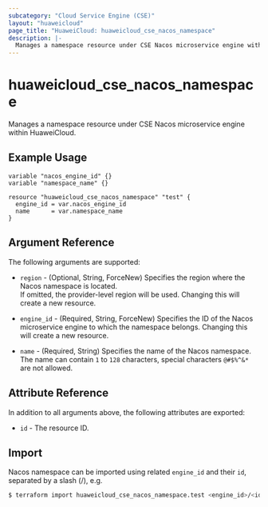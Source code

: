 ```yaml
---
subcategory: "Cloud Service Engine (CSE)"
layout: "huaweicloud"
page_title: "HuaweiCloud: huaweicloud_cse_nacos_namespace"
description: |-
  Manages a namespace resource under CSE Nacos microservice engine within HuaweiCloud.
---
```


# huaweicloud_cse_nacos_namespace

Manages a namespace resource under CSE Nacos microservice engine within HuaweiCloud.

## Example Usage

```hcl
variable "nacos_engine_id" {}
variable "namespace_name" {}

resource "huaweicloud_cse_nacos_namespace" "test" {
  engine_id = var.nacos_engine_id
  name      = var.namespace_name
}
```

## Argument Reference

The following arguments are supported:

* `region` - (Optional, String, ForceNew) Specifies the region where the Nacos namespace is located.  
  If omitted, the provider-level region will be used. Changing this will create a new resource.

* `engine_id` - (Required, String, ForceNew) Specifies the ID of the Nacos microservice engine to which the namespace
  belongs. Changing this will create a new resource.

* `name` - (Required, String) Specifies the name of the Nacos namespace.
  The name can contain `1` to `128` characters, special characters `@#$%^&*` are not allowed.

## Attribute Reference

In addition to all arguments above, the following attributes are exported:

* `id` - The resource ID.

## Import

Nacos namespace can be imported using related `engine_id` and their `id`, separated by a slash (/), e.g.

```bash
$ terraform import huaweicloud_cse_nacos_namespace.test <engine_id>/<id>
```
